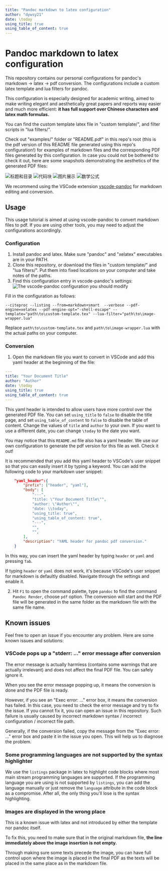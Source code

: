 ```yaml
---
title: "Pandoc markdown to latex configuration"
author: "dywsy21"
date: \today
using_title: true
using_table_of_content: true
---
```


# Pandoc markdown to latex configuration

This repository contains our personal configurations for pandoc's markdown -> latex -> pdf conversion. The configurations include a custom latex template and lua filters for pandoc.

This configuration is especially designed for academic writing, aimed to make writing elegant and aesthetically great papers and reports way easier and much more efficient: **it has full support over Chinese characters and latex math formulas.**

You can find the custom template latex file in "custom template/", and filter scripts in "lua filters/".

Check out "examples/" folder or "README.pdf" in this repo's root (this is the pdf version of this README file generated using this repo's configuration!) for examples of markdown files and the corresponding PDF files generated by this configuration. In case you could not be bothered to check it out, here are some snapshots demonstrating the aesthetics of the generated PDF files:

![标题和目录](pics/example1.jpg)
![代码块](pics/example2.jpg)
![图片展示](pics/example3.jpg)
![数学公式](pics/example4.jpg)

We recommend using the VSCode extension [vscode-pandoc](https://marketplace.visualstudio.com/items?itemName=ChrisChinchilla.vscode-pandoc) for markdown editing and conversion.

## Usage

This usage tutorial is aimed at using vscode-pandoc to convert markdown files to pdf. If you are using other tools, you may need to adjust the configurations accordingly.

### Configuration

1. Install pandoc and latex. Make sure "pandoc" and "xelatex" executables are in your PATH.
2. Clone this repository, or download the files in "custom template/" and "lua filters/". Put them into fixed locations on your computer and take notes of the paths.
3. Find this configuration entry in vscode-pandoc's settings:
![The vscode-pandoc configuration you should modify](pics/config_place.png)

Fill in the configuration as follows:

```
--citeproc --listing --from=markdown+smart  --verbose --pdf-engine=xelatex --pdf-engine-opt="-shell-escape" --template="path\to\custom-template.tex" --lua-filter="path\to\image-wrapper.lua" 
```

Replace `path\to\custom-template.tex` and `path\to\image-wrapper.lua` with the actual paths on your computer.

### Conversion

1. Open the markdown file you want to convert in VSCode and add this yaml header at the beginning of the file:

```yaml
---
title: "Your Document Title"
author: "Author"
date: \today
using_title: true
using_table_of_content: true
---
```

This yaml header is intended to allow users have more control over the generated PDF file. You can set `using_title` to `false` to disable the title page, and set `using_table_of_content` to `false` to disable the table of content. Change the values of `title` and `author` to your own. If you want to use a different date, you can change `\today` to the date you want.

You may notice that this `README.md` file also has a yaml header. We use our own configuration to generate the pdf version for this file as well. Check it out!

It is recommended that you add this yaml header to VSCode's user snippet so that you can easily insert it by typing a keyword. You can add the following code to your markdown user snippet:

```json
	"yaml_header":{
		"prefix": ["header", "yaml"],
		"body": [
			"---",
			"title: \"Your Document Title\"",
			"author: \"Author\"",
			"date: \\today",
			"using_title: true",
			"using_table_of_content: true",
			"---",
			"",
			"",
		],
		"description": "YAML header for pandoc pdf conversion."
	}
```

In this way, you can insert the yaml header by typing `header` or `yaml` and pressing `Tab`.

If typing `header` or `yaml` does not work, it's because VSCode's user snippet for markdown is defaultly disabled. Navigate through the settings and enable it.

2. Hit `F1` to open the command palette, type `pandoc` to find the command `Pandoc Render`, choose `pdf` option. The conversion will start and the PDF file will be generated in the same folder as the markdown file with the same file name.

## Known issues

Feel free to open an issue if you encounter any problem. Here are some known issues and solutions:

### VSCode pops up a "stderr: ..." error message after conversion

The error message is actually harmless (contains some warnings that are actually irrelevant) and does not affect the final PDF file. You can safely ignore it.

When you see the error message popping up, it means the conversion is done and the PDF file is ready.

However, if you see an "Exec error: ..." error box, it means the conversion has failed. In this case, you need to check the error message and try to fix the issue. If you cannot fix it, you can open an issue in this repository. Such failure is usually caused by incorrect markdown syntax / incorrect configuration / incorrect file path.

Generally, if the conversion failed, copy the message from the "Exec error: ..." error box and paste it in the issue you open. This will help us to diagnose the problem.

### Some programming languages are not supported by the syntax highlighter

We use the `listings` package in latex to highlight code blocks where most main stream programming languages are supported. If the programming language you are using is not supported by `listings`, you can add the language manually or just remove the `language` attribute in the code block as a compromise. After all, the only thing you'll lose is the syntax highlighting.

### Images are displayed in the wrong place

This is a known issue with latex and not introduced by either the template nor pandoc itself.

To fix this, you need to make sure that in the original markdown file, **the line immediately above the image insertion is not empty.**

Through making sure some texts precede the image, you can have full control upon where the image is placed in the final PDF as the texts will be placed in the same place as in the markdown file.
